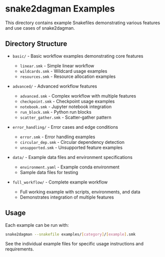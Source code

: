 # snake2dagman Examples

This directory contains example Snakefiles demonstrating various features and use cases of snake2dagman.

## Directory Structure

- `basic/` - Basic workflow examples demonstrating core features
  - `linear.smk` - Simple linear workflow
  - `wildcards.smk` - Wildcard usage examples
  - `resources.smk` - Resource allocation examples

- `advanced/` - Advanced workflow features
  - `advanced.smk` - Complex workflow with multiple features
  - `checkpoint.smk` - Checkpoint usage examples
  - `notebook.smk` - Jupyter notebook integration
  - `run_block.smk` - Python run blocks
  - `scatter_gather.smk` - Scatter-gather pattern

- `error_handling/` - Error cases and edge conditions
  - `error.smk` - Error handling examples
  - `circular_dep.smk` - Circular dependency detection
  - `unsupported.smk` - Unsupported feature examples

- `data/` - Example data files and environment specifications
  - `environment.yaml` - Example conda environment
  - Sample data files for testing

- `full_workflow/` - Complete example workflow
  - Full working example with scripts, environments, and data
  - Demonstrates integration of multiple features

## Usage

Each example can be run with:

```bash
snake2dagman --snakefile examples/[category]/[example].smk
```

See the individual example files for specific usage instructions and requirements.
